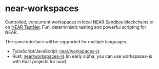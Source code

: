 near-workspaces
===============

Controlled, concurrent workspaces in local [NEAR Sandbox](https://github.com/near/sandbox) blockchains or on [NEAR TestNet](https://docs.near.org/docs/concepts/networks). Fun, deterministic testing and powerful scripting for NEAR.

The same interface will be supported for multiple languages.

* TypeScript/JavaScript: [near/workspaces-js](https://github.com/near/workspaces-js)
* Rust: [near/workspaces-rs](https://github.com/near/workspaces-rs) (in early alpha; you can use workspaces-js with Rust projects for now)
